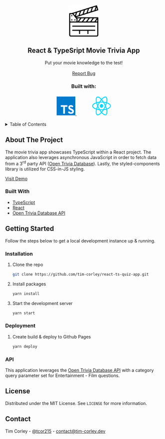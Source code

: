 <!-- PROJECT HEADER -->
<br />
<p align="center">
  <a href="https://tim-corley.github.io/react-ts-quiz-app/">
    <img src="sr/../src/img/clapper.png" alt="Logo" width="100" height="100">
  </a>

  <h2 align="center">React & TypeSript Movie Trivia App</h2>

  <p align="center">
    Put your movie knowledge to the test!
    <br />
    <br />
    <a href="https://github.com/tim-corley/react-ts-quiz-app/issues">Report Bug</a>
  </p>
    <div align="center">
    <h3>Built with:<h3>
          <a href="https://www.typescriptlang.org/docs/">
    <img src="src/img/typescript.svg" alt="Logo" width="60" height="60">
  </a>
      <a style="margin-left: 50px" href="https://reactjs.org/docs/getting-started.html">
    <img src="src/img/react.svg" alt="Logo" width="60" height="60">
  </a>
    
  </div>
</p>

<!-- TABLE OF CONTENTS -->
<details>
  <summary>Table of Contents</summary>
  <ol>
    <li>
      <a href="#about-the-project">About The Project</a>
      <ul>
        <li><a href="#built-with">Built With</a></li>
      </ul>
    </li>
    <li>
      <a href="#getting-started">Getting Started</a>
      <ul>
        <li><a href="#installation">Installation</a></li>
      </ul>
    </li>
        <li>
      <a href="#dev-notes">Dev Notes</a>
      <ul>
        <li><a href="#api">API</a></li>
      </ul>
    </li>
    <li><a href="#license">License</a></li>
    <li><a href="#contact">Contact</a></li>
  </ol>
</details>

<!-- ABOUT THE PROJECT -->

## About The Project

The movie trivia app showcases TypeScript within a React project. The application also leverages asynchronous JavaScript in order to fetch data from a 3<sup>rd</sup> party API ([Open Trivia Database](https://opentdb.com/)). Lastly, the styled-components library is utilized for CSS-in-JS styling.

[Visit Demo](https://tim-corley.github.io/react-ts-quiz-app/)

### Built With

- [TypeScript](https://www.typescriptlang.org/docs/)
- [React](https://reactjs.org/docs/getting-started.html)
- [Open Trivia Database API](https://opentdb.com/)
<!-- GETTING STARTED -->

## Getting Started

Follow the steps below to get a local development instance up & running.

### Installation

1. Clone the repo
   ```sh
   git clone https://github.com/tim-corley/react-ts-quiz-app.git
   ```
2. Install packages
   ```sh
   yarn install
   ```
3. Start the development server
   ```sh
   yarn start
   ```

### Deployment

1. Create build & deploy to Github Pages
   ```sh
   yarn deploy
   ```

### API

This application leverages the [Open Trivia Database API](https://opentdb.com/) with a category query parameter set for Entertainment - Film questions.

<!-- LICENSE -->

## License

Distributed under the MIT License. See `LICENSE` for more information.

<!-- CONTACT -->

## Contact

Tim Corley - [@tcor215](https://twitter.com/tcor215) - contact@tim-corley.dev
